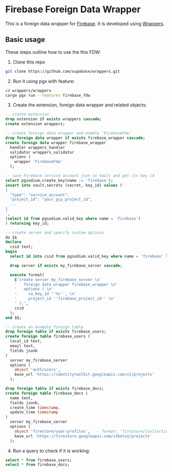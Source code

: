 # Firebase Foreign Data Wrapper

This is a foreign data wrapper for [Firebase](https://firebase.google.com/). It is developed using [Wrappers](https://github.com/supabase/wrappers).


## Basic usage

These steps outline how to use the this FDW:

1. Clone this repo

```bash
git clone https://github.com/supabase/wrappers.git
```

2. Run it using pgx with feature:

```bash
cd wrappers/wrappers
cargo pgx run --features firebase_fdw
```

3. Create the extension, foreign data wrapper and related objects:

```sql
-- create extension
drop extension if exists wrappers cascade;
create extension wrappers;

-- create foreign data wrapper and enable 'FirebaseFdw'
drop foreign data wrapper if exists firebase_wrapper cascade;
create foreign data wrapper firebase_wrapper
  handler wrappers_handler
  validator wrappers_validator
  options (
    wrapper 'FirebaseFdw'
  );

-- save Firebase service account json in Vault and get its key id
select pgsodium.create_key(name := 'firebase');
insert into vault.secrets (secret, key_id) values ('
{
  "type": "service_account",
  "project_id": "your_gcp_project_id",
  ...
}
',
(select id from pgsodium.valid_key where name = 'firebase')
) returning key_id;

-- create server and specify custom options
do $$
declare
  csid text;
begin
  select id into csid from pgsodium.valid_key where name = 'firebase' limit 1;

  drop server if exists my_firebase_server cascade;

  execute format(
    E'create server my_firebase_server \n'
    '   foreign data wrapper firebase_wrapper \n'
    '   options ( \n'
    '     sa_key_id ''%s'', \n'
    '     project_id ''firebase_project_id'' \n'
    ' );',
    csid
  );
end $$;

-- create an example foreign table
drop foreign table if exists firebase_users;
create foreign table firebase_users (
  local_id text,
  email text,
  fields jsonb
)
  server my_firebase_server
  options (
    object 'auth/users',
    base_url 'https://identitytoolkit.googleapis.com/v1/projects'
  );

drop foreign table if exists firebase_docs;
create foreign table firebase_docs (
  name text,
  fields jsonb,
  create_time timestamp,
  update_time timestamp
)
  server my_firebase_server
  options (
    object 'firestore/user-profiles',  -- format: 'firestore/[collection_id]'
    base_url 'https://firestore.googleapis.com/v1beta1/projects'
  );
```

4. Run a query to check if it is working:

```sql
select * from firebase_users;
select * from firebase_docs;
```



